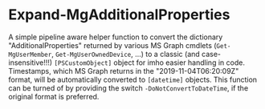# Expand-MgAdditionalProperties
A simple pipeline aware helper function to convert the dictionary "AdditionalProperties" returned by various MS Graph cmdlets (`Get-MgUserMember`, `Get-MgUserOwnedDevice`, ...) to a classic (and case-insensitive!!!) `[PSCustomObject]` object for imho easier handling in code. Timestamps, which MS Graph returns in the "2019-11-04T06:20:09Z" format, will be automatically converted to `[datetime]` objects. This function can be turned of by providing the switch `-DoNotConvertToDateTime`, if the original format is preferred.
